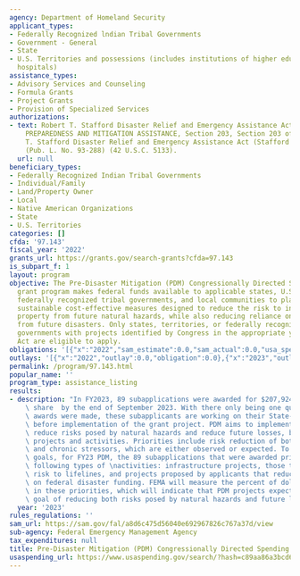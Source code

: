 ```yaml
---
agency: Department of Homeland Security
applicant_types:
- Federally Recognized lndian Tribal Governments
- Government - General
- State
- U.S. Territories and possessions (includes institutions of higher education and
  hospitals)
assistance_types:
- Advisory Services and Counseling
- Formula Grants
- Project Grants
- Provision of Specialized Services
authorizations:
- text: Robert T. Stafford Disaster Relief and Emergency Assistance Act, TITLE II—DISASTER
    PREPAREDNESS AND MITIGATION ASSISTANCE, Section 203, Section 203 of the Robert
    T. Stafford Disaster Relief and Emergency Assistance Act (Stafford Act), as amended
    (Pub. L. No. 93-288) (42 U.S.C. 5133).
  url: null
beneficiary_types:
- Federally Recognized Indian Tribal Governments
- Individual/Family
- Land/Property Owner
- Local
- Native American Organizations
- State
- U.S. Territories
categories: []
cfda: '97.143'
fiscal_year: '2022'
grants_url: https://grants.gov/search-grants?cfda=97.143
is_subpart_f: 1
layout: program
objective: The Pre-Disaster Mitigation (PDM) Congressionally Directed Spending (CDS)
  grant program makes federal funds available to applicable states, U.S territories,
  federally recognized tribal governments, and local communities to plan for and implement
  sustainable cost-effective measures designed to reduce the risk to individuals and
  property from future natural hazards, while also reducing reliance on federal funding
  from future disasters. Only states, territories, or federally recognized tribal
  governments with projects identified by Congress in the appropriate year’s Appropriations
  Act are eligible to apply.
obligations: '[{"x":"2022","sam_estimate":0.0,"sam_actual":0.0,"usa_spending_actual":0.0},{"x":"2023","sam_estimate":0.0,"sam_actual":207924463.0,"usa_spending_actual":0.0},{"x":"2024","sam_estimate":190568289.0,"sam_actual":0.0,"usa_spending_actual":0.0}]'
outlays: '[{"x":"2022","outlay":0.0,"obligation":0.0},{"x":"2023","outlay":0.0,"obligation":0.0},{"x":"2024","outlay":0.0,"obligation":0.0}]'
permalink: /program/97.143.html
popular_name: ''
program_type: assistance_listing
results:
- description: "In FY2023, 89 subapplications were awarded for $207,924,462.75 federal\
    \ share  by the end of September 2023. With there only being one quarter since\
    \ awards were made, these subapplicants are working on their State-Local Agreements\
    \ before implementation of the grant project. PDM aims to implement projects that\
    \ reduce risks posed by natural hazards and reduce future losses, by funding priority\
    \ projects and activities. Priorities include risk reduction of both acute events\
    \ and chronic stressors, which are either observed or expected. To achieve these\
    \ goals, for FY23 PDM, the 89 subapplications that were awarded prioritize the\
    \ following types of \nactivities: infrastructure projects, those that mitigate\
    \ risk to lifelines, and projects proposed by applicants that reduce reliance\
    \ on federal disaster funding. FEMA will measure the percent of dollars invested\
    \ in these priorities, which will indicate that PDM projects expect to meet the\
    \ goal of reducing both risks posed by natural hazards and future losses."
  year: '2023'
rules_regulations: ''
sam_url: https://sam.gov/fal/a8d6c475d56040e692967826c767a37d/view
sub-agency: Federal Emergency Management Agency
tax_expenditures: null
title: Pre-Disaster Mitigation (PDM) Congressionally Directed Spending (CDS)
usaspending_url: https://www.usaspending.gov/search/?hash=c89aa86a3bcd6ed2c1239ea405fa6b72
---
```


